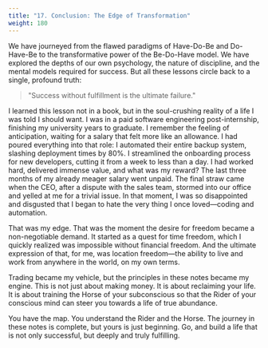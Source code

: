 ```yaml
---
title: "17. Conclusion: The Edge of Transformation"
weight: 180
---
```


We have journeyed from the flawed paradigms of Have-Do-Be and Do-Have-Be to the transformative power of the Be-Do-Have model. We have explored the depths of our own psychology, the nature of discipline, and the mental models required for success. But all these lessons circle back to a single, profound truth:

> "Success without fulfillment is the ultimate failure."

I learned this lesson not in a book, but in the soul-crushing reality of a life I was told I should want. I was in a paid software engineering post-internship, finishing my university years to graduate. I remember the feeling of anticipation, waiting for a salary that felt more like an allowance. I had poured everything into that role: I automated their entire backup system, slashing deployment times by 80%. I streamlined the onboarding process for new developers, cutting it from a week to less than a day. I had worked hard, delivered immense value, and what was my reward? The last three months of my already meager salary went unpaid. The final straw came when the CEO, after a dispute with the sales team, stormed into our office and yelled at me for a trivial issue. In that moment, I was so disappointed and disgusted that I began to hate the very thing I once loved—coding and automation.

That was my edge. That was the moment the desire for freedom became a non-negotiable demand. It started as a quest for time freedom, which I quickly realized was impossible without financial freedom. And the ultimate expression of that, for me, was location freedom—the ability to live and work from anywhere in the world, on my own terms.

Trading became my vehicle, but the principles in these notes became my engine. This is not just about making money. It is about reclaiming your life. It is about training the Horse of your subconscious so that the Rider of your conscious mind can steer you towards a life of true abundance.

You have the map. You understand the Rider and the Horse. The journey in these notes is complete, but yours is just beginning. Go, and build a life that is not only successful, but deeply and truly fulfilling.